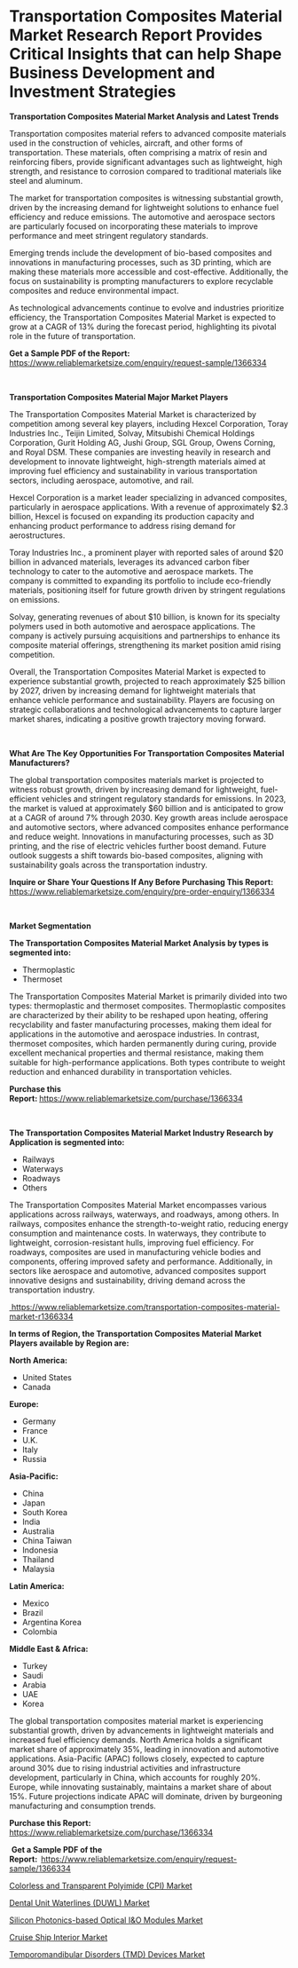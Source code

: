 <p><h1>Transportation Composites Material Market Research Report Provides Critical Insights that can help Shape Business Development and Investment Strategies</h1></p><p><strong>Transportation Composites Material Market Analysis and Latest Trends</strong></p>
<p><p>Transportation composites material refers to advanced composite materials used in the construction of vehicles, aircraft, and other forms of transportation. These materials, often comprising a matrix of resin and reinforcing fibers, provide significant advantages such as lightweight, high strength, and resistance to corrosion compared to traditional materials like steel and aluminum. </p><p>The market for transportation composites is witnessing substantial growth, driven by the increasing demand for lightweight solutions to enhance fuel efficiency and reduce emissions. The automotive and aerospace sectors are particularly focused on incorporating these materials to improve performance and meet stringent regulatory standards. </p><p>Emerging trends include the development of bio-based composites and innovations in manufacturing processes, such as 3D printing, which are making these materials more accessible and cost-effective. Additionally, the focus on sustainability is prompting manufacturers to explore recyclable composites and reduce environmental impact. </p><p>As technological advancements continue to evolve and industries prioritize efficiency, the Transportation Composites Material Market is expected to grow at a CAGR of 13% during the forecast period, highlighting its pivotal role in the future of transportation.</p></p>
<p><strong>Get a Sample PDF of the Report:&nbsp;</strong> <a href="https://www.reliablemarketsize.com/enquiry/request-sample/1366334?utm_campaign=2008&utm_medium=2&utm_source=Github&utm_content=ia&utm_term=22032025&utm_id=transportation-composites-material">https://www.reliablemarketsize.com/enquiry/request-sample/1366334</a></p>
<p>&nbsp;</p>
<p><strong>Transportation Composites Material Major Market Players</strong></p>
<p><p>The Transportation Composites Material Market is characterized by competition among several key players, including Hexcel Corporation, Toray Industries Inc., Teijin Limited, Solvay, Mitsubishi Chemical Holdings Corporation, Gurit Holding AG, Jushi Group, SGL Group, Owens Corning, and Royal DSM. These companies are investing heavily in research and development to innovate lightweight, high-strength materials aimed at improving fuel efficiency and sustainability in various transportation sectors, including aerospace, automotive, and rail.</p><p>Hexcel Corporation is a market leader specializing in advanced composites, particularly in aerospace applications. With a revenue of approximately $2.3 billion, Hexcel is focused on expanding its production capacity and enhancing product performance to address rising demand for aerostructures.</p><p>Toray Industries Inc., a prominent player with reported sales of around $20 billion in advanced materials, leverages its advanced carbon fiber technology to cater to the automotive and aerospace markets. The company is committed to expanding its portfolio to include eco-friendly materials, positioning itself for future growth driven by stringent regulations on emissions.</p><p>Solvay, generating revenues of about $10 billion, is known for its specialty polymers used in both automotive and aerospace applications. The company is actively pursuing acquisitions and partnerships to enhance its composite material offerings, strengthening its market position amid rising competition.</p><p>Overall, the Transportation Composites Material Market is expected to experience substantial growth, projected to reach approximately $25 billion by 2027, driven by increasing demand for lightweight materials that enhance vehicle performance and sustainability. Players are focusing on strategic collaborations and technological advancements to capture larger market shares, indicating a positive growth trajectory moving forward.</p></p>
<p>&nbsp;</p>
<p><strong>What Are The Key Opportunities For Transportation Composites Material Manufacturers?</strong></p>
<p><p>The global transportation composites materials market is projected to witness robust growth, driven by increasing demand for lightweight, fuel-efficient vehicles and stringent regulatory standards for emissions. In 2023, the market is valued at approximately $60 billion and is anticipated to grow at a CAGR of around 7% through 2030. Key growth areas include aerospace and automotive sectors, where advanced composites enhance performance and reduce weight. Innovations in manufacturing processes, such as 3D printing, and the rise of electric vehicles further boost demand. Future outlook suggests a shift towards bio-based composites, aligning with sustainability goals across the transportation industry.</p></p>
<p><strong>Inquire or Share Your Questions If Any Before Purchasing This Report:</strong> <a href="https://www.reliablemarketsize.com/enquiry/pre-order-enquiry/1366334?utm_campaign=2008&utm_medium=2&utm_source=Github&utm_content=ia&utm_term=22032025&utm_id=transportation-composites-material">https://www.reliablemarketsize.com/enquiry/pre-order-enquiry/1366334</a></p>
<p>&nbsp;</p>
<p><strong>Market Segmentation</strong></p>
<p><strong>The Transportation Composites Material Market Analysis by types is segmented into:</strong></p>
<p><ul><li>Thermoplastic</li><li>Thermoset</li></ul></p>
<p><p>The Transportation Composites Material Market is primarily divided into two types: thermoplastic and thermoset composites. Thermoplastic composites are characterized by their ability to be reshaped upon heating, offering recyclability and faster manufacturing processes, making them ideal for applications in the automotive and aerospace industries. In contrast, thermoset composites, which harden permanently during curing, provide excellent mechanical properties and thermal resistance, making them suitable for high-performance applications. Both types contribute to weight reduction and enhanced durability in transportation vehicles.</p></p>
<p><strong>Purchase this Report:&nbsp;</strong><a href="https://www.reliablemarketsize.com/purchase/1366334?utm_campaign=2008&utm_medium=2&utm_source=Github&utm_content=ia&utm_term=22032025&utm_id=transportation-composites-material">https://www.reliablemarketsize.com/purchase/1366334</a></p>
<p>&nbsp;</p>
<p><strong>The Transportation Composites Material Market Industry Research by Application is segmented into:</strong></p>
<p><ul><li>Railways</li><li>Waterways</li><li>Roadways</li><li>Others</li></ul></p>
<p><p>The Transportation Composites Material Market encompasses various applications across railways, waterways, and roadways, among others. In railways, composites enhance the strength-to-weight ratio, reducing energy consumption and maintenance costs. In waterways, they contribute to lightweight, corrosion-resistant hulls, improving fuel efficiency. For roadways, composites are used in manufacturing vehicle bodies and components, offering improved safety and performance. Additionally, in sectors like aerospace and automotive, advanced composites support innovative designs and sustainability, driving demand across the transportation industry.</p></p>
<p><a href="https://www.reliablemarketsize.com/transportation-composites-material-market-r1366334?utm_campaign=2008&utm_medium=2&utm_source=Github&utm_content=ia&utm_term=22032025&utm_id=transportation-composites-material">&nbsp;https://www.reliablemarketsize.com/transportation-composites-material-market-r1366334</a></p>
<p><strong>In terms of Region, the Transportation Composites Material Market Players available by Region are:</strong></p>
<p>
    <p> <strong> North America: </strong>
        <ul>
            <li>United States</li>
            <li>Canada</li>
        </ul>
        </p> 
    <p> <strong> Europe: </strong>
        <ul>
            <li>Germany</li>
            <li>France</li>
            <li>U.K.</li>
            <li>Italy</li>
            <li>Russia</li>
        </ul>
        </p> 
    <p> <strong> Asia-Pacific: </strong>
        <ul>
            <li>China</li>
            <li>Japan</li>
            <li>South Korea</li>
            <li>India</li>
            <li>Australia</li>
            <li>China Taiwan</li>
            <li>Indonesia</li>
            <li>Thailand</li>
            <li>Malaysia</li>
        </ul>
        </p> 
    <p> <strong> Latin America: </strong>
        <ul>
            <li>Mexico</li>
            <li>Brazil</li>
            <li>Argentina Korea</li>
            <li>Colombia</li>
        </ul>
        </p> 
    <p> <strong> Middle East & Africa: </strong>
        <ul>
            <li>Turkey</li>
            <li>Saudi</li>
            <li>Arabia</li>
            <li>UAE</li>
            <li>Korea</li>
        </ul>
    </p>
    </p>
<p><p>The global transportation composites material market is experiencing substantial growth, driven by advancements in lightweight materials and increased fuel efficiency demands. North America holds a significant market share of approximately 35%, leading in innovation and automotive applications. Asia-Pacific (APAC) follows closely, expected to capture around 30% due to rising industrial activities and infrastructure development, particularly in China, which accounts for roughly 20%. Europe, while innovating sustainably, maintains a market share of about 15%. Future projections indicate APAC will dominate, driven by burgeoning manufacturing and consumption trends.</p></p>
<p><strong>Purchase this Report: </strong><a href="https://www.reliablemarketsize.com/purchase/1366334?utm_campaign=2008&utm_medium=2&utm_source=Github&utm_content=ia&utm_term=22032025&utm_id=transportation-composites-material">https://www.reliablemarketsize.com/purchase/1366334</a></p>
<p>&nbsp;<strong>Get a Sample PDF of the Report:&nbsp;&nbsp;</strong><a href="https://www.reliablemarketsize.com/enquiry/request-sample/1366334?utm_campaign=2008&utm_medium=2&utm_source=Github&utm_content=ia&utm_term=22032025&utm_id=transportation-composites-material">https://www.reliablemarketsize.com/enquiry/request-sample/1366334</a></p>
<p><strong></strong></p>
<p><p><a href="https://github.com/rempemelon5k/Market-Research-Report-List-1/blob/main/colorless-and-transparent-polyimide-cpi-market.md?utm_campaign=2008&utm_medium=2&utm_source=Github&utm_content=ia&utm_term=22032025&utm_id=transportation-composites-material">Colorless and Transparent Polyimide (CPI) Market</a></p><p><a href="https://github.com/yardemuongz5/Market-Research-Report-List-1/blob/main/dental-unit-waterlines-duwl-market.md?utm_campaign=2008&utm_medium=2&utm_source=Github&utm_content=ia&utm_term=22032025&utm_id=transportation-composites-material">Dental Unit Waterlines (DUWL) Market</a></p><p><a href="https://github.com/ftnlewins/Market-Research-Report-List-1/blob/main/silicon-photonics-based-optical-io-modules-market.md?utm_campaign=2008&utm_medium=2&utm_source=Github&utm_content=ia&utm_term=22032025&utm_id=transportation-composites-material">Silicon Photonics-based Optical I&O Modules Market</a></p><p><a href="https://github.com/idranalexie/Market-Research-Report-List-1/blob/main/cruise-ship-interior-market.md?utm_campaign=2008&utm_medium=2&utm_source=Github&utm_content=ia&utm_term=22032025&utm_id=transportation-composites-material">Cruise Ship Interior Market</a></p><p><a href="https://github.com/balbajagatr1/Market-Research-Report-List-1/blob/main/temporomandibular-disorders-tmd-devices-market.md?utm_campaign=2008&utm_medium=2&utm_source=Github&utm_content=ia&utm_term=22032025&utm_id=transportation-composites-material">Temporomandibular Disorders (TMD) Devices Market</a></p></p>